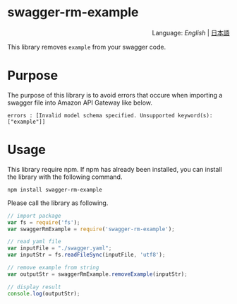 # swagger-rm-example
<div style="text-align:right">Language: <i>English</i> | <a href="README_JA.md">日本語</a></div>

This library removes `example` from your swagger code.



# Purpose

The purpose of this library is to avoid errors that occure when importing a swagger file into Amazon API Gateway like below.

```
errors : [Invalid model schema specified. Unsupported keyword(s): ["example"]]
```



# Usage

This library require npm. If npm has already been installed, you can install the library with the following command.

```
npm install swagger-rm-example
```

Please call the library as following.

```javascript
// import package
var fs = require('fs');
var swaggerRmExample = require('swagger-rm-example');

// read yaml file
var inputFile = "./swagger.yaml";
var inputStr = fs.readFileSync(inputFile, 'utf8');

// remove example from string
var outputStr = swaggerRmExample.removeExample(inputStr);

// display result
console.log(outputStr);
```

